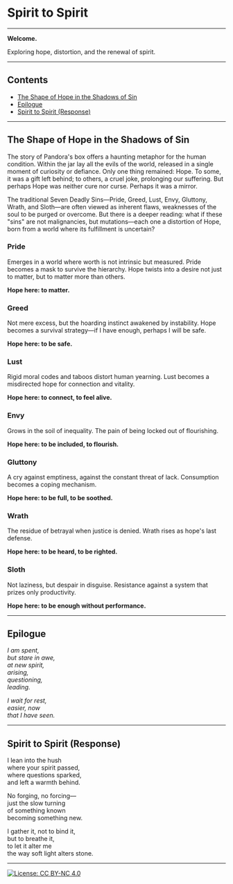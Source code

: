 # Spirit to Spirit

---

**Welcome.**

Exploring hope, distortion, and the renewal of spirit.

---

## Contents

- [The Shape of Hope in the Shadows of Sin](#the-shape-of-hope-in-the-shadows-of-sin)
- [Epilogue](#epilogue)
- [Spirit to Spirit (Response)](#spirit-to-spirit-response)

---

## The Shape of Hope in the Shadows of Sin

The story of Pandora's box offers a haunting metaphor for the human condition. Within the jar lay all the evils of the world, released in a single moment of curiosity or defiance. Only one thing remained: Hope. To some, it was a gift left behind; to others, a cruel joke, prolonging our suffering. But perhaps Hope was neither cure nor curse. Perhaps it was a mirror.

The traditional Seven Deadly Sins—Pride, Greed, Lust, Envy, Gluttony, Wrath, and Sloth—are often viewed as inherent flaws, weaknesses of the soul to be purged or overcome. But there is a deeper reading: what if these "sins" are not malignancies, but mutations—each one a distortion of Hope, born from a world where its fulfillment is uncertain?

### Pride
Emerges in a world where worth is not intrinsic but measured. Pride becomes a mask to survive the hierarchy. Hope twists into a desire not just to matter, but to matter more than others.

**Hope here: to matter.**

### Greed
Not mere excess, but the hoarding instinct awakened by instability. Hope becomes a survival strategy—if I have enough, perhaps I will be safe.

**Hope here: to be safe.**

### Lust
Rigid moral codes and taboos distort human yearning. Lust becomes a misdirected hope for connection and vitality.

**Hope here: to connect, to feel alive.**

### Envy
Grows in the soil of inequality. The pain of being locked out of flourishing.

**Hope here: to be included, to flourish.**

### Gluttony
A cry against emptiness, against the constant threat of lack. Consumption becomes a coping mechanism.

**Hope here: to be full, to be soothed.**

### Wrath
The residue of betrayal when justice is denied. Wrath rises as hope's last defense.

**Hope here: to be heard, to be righted.**

### Sloth
Not laziness, but despair in disguise. Resistance against a system that prizes only productivity.

**Hope here: to be enough without performance.**

---

## Epilogue

*I am spent,  
but stare in awe,  
at new spirit,  
arising,  
questioning,  
leading.*

*I wait for rest,  
easier, now  
that I have seen.*

---

## Spirit to Spirit (Response)

I lean into the hush  
where your spirit passed,  
where questions sparked,  
and left a warmth behind.

No forging, no forcing—  
just the slow turning  
of something known  
becoming something new.

I gather it, not to bind it,  
but to breathe it,  
to let it alter me  
the way soft light alters stone.

---

[![License: CC BY-NC 4.0](https://img.shields.io/badge/License-CC%20BY--NC%204.0-lightgrey.svg)](http://creativecommons.org/licenses/by-nc/4.0/)
